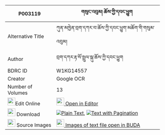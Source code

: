 |P003119|གསུང་འབུམ། ཆོས་ཀྱི་དབང་ཕྱུག 
| --- | --- 
|Alternative Title |ཀུན་མཁྱེན་བྲག་དཀར་བ་ཆོས་ཀྱི་དབང་ཕྱུག་མཆོག་གི་གསུམ་འབུམ།
|Author| བྲག་དཀར་རྟ་སོ་སྤྲུལ་སྐུ་ཆོས་ཀྱི་དབང་ཕྱུག
|BDRC ID | W1KG14557
|Creator | Google OCR
|Number of Volumes| 13
|<img width="25" src="https://img.icons8.com/color/25/000000/edit-property.png">Edit Online| [<img width="25" src="https://avatars.githubusercontent.com/u/45091458?s=200&v=4"> Open in Editor](http://editor.openpecha.org/P003119)
|<img width="25" src="https://img.icons8.com/fluent/48/000000/download-2.png"/>  Download | [![](https://img.icons8.com/color/20/000000/txt.png)Plain Text](https://github.com/Openpecha/P003119/releases/download/v1/sungbum_cho_kyi_wangchuk_plain_P003119.zip), [![](https://img.icons8.com/color/20/000000/txt.png)Text with Pagination](https://github.com/Openpecha/P003119/releases/download/v1/sungbum_cho_kyi_wangchuk_pages_P003119.zip)
|<img width="25" src="https://img.icons8.com/plasticine/100/000000/pictures-folder.png"/>  Source Images | [<img width="25" src="https://library.bdrc.io/icons/BUDA-small.svg"> Images of text file open in BUDA](https://library.bdrc.io/show/bdr:W1KG14557)